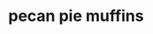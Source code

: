 ---
id: 593044f844e3ce00113dfb65
servings:
notes:
directions: 'preheat oven 350 degrees.
grease mini or regular muffin cups generously (they will stick otherwise).
in medium bowl stir together brown sugar; flour and pecans.
in separate bowl; beat the butter and eggs together.
stir in dry ingredients just until combined.
spoon batter into muffin cups; about 2/3 full.
bake for 12-13 minutes for mini muffins or 15-17 minutes for regular size muffins.
run a knife around the edge of each muffin and pop out.'
ingredients: '1 c packed light brown sugar
1/2 c flour
2 c chopped pecans
2/3 c butter; softened
2 eggs; beaten'
rating: 5
ease: easy
category: dessert
href: 'https: //www.allrecipes.com/recipe/16945/pecan-pie-muffins/'
totalTime: 40 minutes
cookTime: 25 minutes
prepTime: 15 minutes
title: pecan pie muffins
img:
slug: pecan-pie-muffins
---